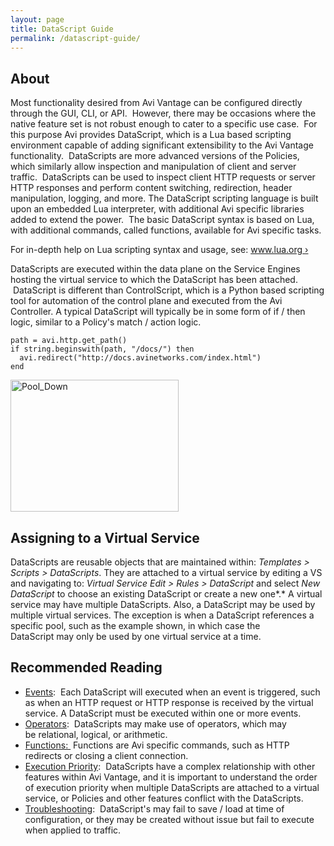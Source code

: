 ```yaml
---
layout: page
title: DataScript Guide
permalink: /datascript-guide/
---
```


## About ##

Most functionality desired from Avi Vantage can be configured directly through the GUI, CLI, or API.  However, there may be occasions where the native feature set is not robust enough to cater to a specific use case.  For this purpose Avi provides DataScript, which is a Lua based scripting environment capable of adding significant extensibility to the Avi Vantage functionality.  DataScripts are more advanced versions of the Policies, which similarly allow inspection and manipulation of client and server traffic.  DataScripts can be used to inspect client HTTP requests or server HTTP responses and perform content switching, redirection, header manipulation, logging, and more. The DataScript scripting language is built upon an embedded Lua interpreter, with additional Avi specific libraries added to extend the power.  The basic DataScript syntax is based on Lua, with additional commands, called functions, available for Avi specific tasks.

For in-depth help on Lua scripting syntax and usage, see: [www.lua.org &rsaquo;](http://www.lua.org/)
	
DataScripts are executed within the data plane on the Service Engines hosting the virtual service to which the DataScript has been attached.  DataScript is different than ControlScript, which is a Python based scripting tool for automation of the control plane and executed from the Avi Controller. A typical DataScript will typically be in some form of if / then logic, similar to a Policy's match / action logic. 

    path = avi.http.get_path()
    if string.beginswith(path, "/docs/") then
      avi.redirect("http://docs.avinetworks.com/index.html")
    end

<img class=" wp-image-802 alignright" src="http://kb.avinetworks.com/wp-content/uploads/2015/12/Pool_Down.png" alt="Pool_Down" width="269" height="211" />

## Assigning to a Virtual Service ##

DataScripts are reusable objects that are maintained within: *Templates > Scripts > DataScripts*. They are attached to a virtual service by editing a VS and navigating to: *Virtual Service Edit > Rules > DataScript* and select *New DataScript* to choose an existing DataScript or create a new one*.* A virtual service may have multiple DataScripts. Also, a DataScript may be used by multiple virtual services. The exception is when a DataScript references a specific pool, such as the example shown, in which case the DataScript may only be used by one virtual service at a time. 

## Recommended Reading ##

*   <a href="http://kb.avinetworks.com/2015/12/14/datascript-events/" target="_blank">Events</a>:  Each DataScript will executed when an event is triggered, such as when an HTTP request or HTTP response is received by the virtual service. A DataScript must be executed within one or more events.
*   <a href="http://kb.avinetworks.com/2015/12/14/datascript-operators/" target="_blank">Operators</a>:  DataScripts may make use of operators, which may be relational, logical, or arithmetic.
*   <a href="http://kb.avinetworks.com/2015/12/13/datascript-functions/" target="_blank">Functions: </a> Functions are Avi specific commands, such as HTTP redirects or closing a client connection.
*   <a href="http://kb.avinetworks.com/2015/12/14/datascript-execution-priority/" target="_blank">Execution Priority</a>:  DataScripts have a complex relationship with other features within Avi Vantage, and it is important to understand the order of execution priority when multiple DataScripts are attached to a virtual service, or Policies and other features conflict with the DataScripts.
*   <a href="http://kb.avinetworks.com/2015/12/14/datascript-troubleshooting-rules/" target="_blank">Troubleshooting</a>:  DataScript's may fail to save / load at time of configuration, or they may be created without issue but fail to execute when applied to traffic.    
